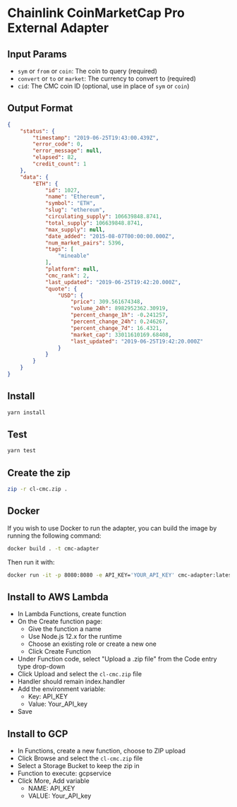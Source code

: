 # Chainlink CoinMarketCap Pro External Adapter

## Input Params

- `sym` or `from` or `coin`: The coin to query (required)
- `convert` or `to` or `market`: The currency to convert to (required)
- `cid`: The CMC coin ID (optional, use in place of `sym` or `coin`)

## Output Format

```json
{
    "status": {
        "timestamp": "2019-06-25T19:43:00.439Z",
        "error_code": 0,
        "error_message": null,
        "elapsed": 82,
        "credit_count": 1
    },
    "data": {
        "ETH": {
            "id": 1027,
            "name": "Ethereum",
            "symbol": "ETH",
            "slug": "ethereum",
            "circulating_supply": 106639848.8741,
            "total_supply": 106639848.8741,
            "max_supply": null,
            "date_added": "2015-08-07T00:00:00.000Z",
            "num_market_pairs": 5396,
            "tags": [
                "mineable"
            ],
            "platform": null,
            "cmc_rank": 2,
            "last_updated": "2019-06-25T19:42:20.000Z",
            "quote": {
                "USD": {
                    "price": 309.561674348,
                    "volume_24h": 8982952362.30919,
                    "percent_change_1h": -0.241257,
                    "percent_change_24h": 0.246267,
                    "percent_change_7d": 16.4321,
                    "market_cap": 33011610169.68408,
                    "last_updated": "2019-06-25T19:42:20.000Z"
                }
            }
        }
    }
}
```

## Install

```bash
yarn install
```

## Test

```bash
yarn test
```

## Create the zip

```bash
zip -r cl-cmc.zip .
```

## Docker

If you wish to use Docker to run the adapter, you can build the image by running the following command:

```bash
docker build . -t cmc-adapter
```

Then run it with:

```bash
docker run -it -p 8080:8080 -e API_KEY='YOUR_API_KEY' cmc-adapter:latest
```

## Install to AWS Lambda

- In Lambda Functions, create function
- On the Create function page:
  - Give the function a name
  - Use Node.js 12.x for the runtime
  - Choose an existing role or create a new one
  - Click Create Function
- Under Function code, select "Upload a .zip file" from the Code entry type drop-down
- Click Upload and select the `cl-cmc.zip` file
- Handler should remain index.handler
- Add the environment variable:
  - Key: API_KEY
  - Value: Your_API_key
- Save

## Install to GCP

- In Functions, create a new function, choose to ZIP upload
- Click Browse and select the `cl-cmc.zip` file
- Select a Storage Bucket to keep the zip in
- Function to execute: gcpservice
- Click More, Add variable
  - NAME: API_KEY
  - VALUE: Your_API_key
